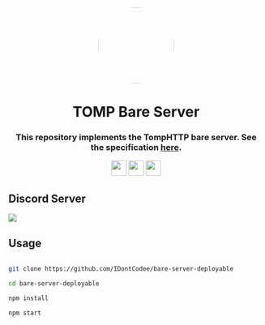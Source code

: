 <div align="center">

<img style="border-radius:50%" height="150px" src="https://raw.githubusercontent.com/IDontCodee/bare-server-deployable/master/logo.png">

<h1>TOMP Bare Server</h1>

<h3>This repository implements the TompHTTP bare server. See the specification <a href="https://github.com/tomphttp/specifications/blob/master/BareServer.md">here</a>.</h3>

<a href="https://heroku.com/deploy?template=https://github.com/IDontCodee/bare-server-deployable"><img height="30px" src="https://img.shields.io/badge/heroku-%23430098.svg?style=for-the-badge&logo=heroku&logoColor=white"><img></a>
<a href="https://repl.it/github/IDontCodee/bare-server-deployable"><img height="30px" src="https://raw.githubusercontent.com/IDontCodee/Incognito/main/deploy/replit.svg"><img></a>
<a href="https://railway.app/new/template?template=https://github.com/IDontCodee/bare-server-deployable"><img height="30px" src="https://img.shields.io/badge/Railway-%234f0599.svg?style=for-the-badge&logo=railway&logoColor=white"><img></a>
</div>

## Discord Server

<a class="discord-widget" href="https://discord.gg/J3VPy5Vy8x" title="Join us on Discord">
<img src="https://invidget.switchblade.xyz/J3VPy5Vy8x?theme=light"></a>

## Usage

```bash

git clone https://github.com/IDontCodee/bare-server-deployable

cd bare-server-deployable

npm install

npm start

```
